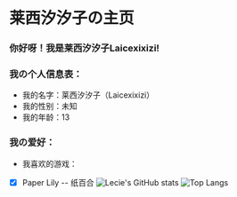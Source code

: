 # 莱西汐汐子の主页
### 你好呀！我是莱西汐汐子Laicexixizi!
### 我の个人信息表：
- 我的名字：莱西汐汐子（Laicexixizi）
- 我的性别：未知
- 我的年龄：13
### 我の爱好：
- 我喜欢的游戏：
-[x] Paper Lily -- 纸百合
![Lecie's GitHub stats](https://github-readme-stats.vercel.app/api?username=Lacielx)
![Top Langs](https://github-readme-stats.vercel.app/api/top-langs/?username=Lacielx)
